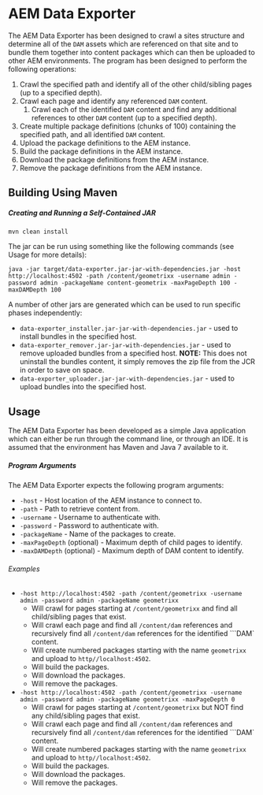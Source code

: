 # AEM Data Exporter

The AEM Data Exporter has been designed to crawl a sites structure and determine all of the ```DAM``` assets which are referenced on that site and to bundle them together into content packages which can then be uploaded to other AEM environments. The program has been designed to perform the following operations:
1. Crawl the specified path and identify all of the other child/sibling pages (up to a specified depth).
2. Crawl each page and identify any referenced ```DAM``` content.
   1. Crawl each of the identified ```DAM``` content and find any additional references to other ```DAM``` content (up to a specified depth).
3. Create multiple package definitions (chunks of 100) containing the specified path, and all identified ```DAM``` content.
4. Upload the package definitions to the AEM instance.
5. Build the package definitions in the AEM instance.
6. Download the package definitions from the AEM instance.
7. Remove the package definitions from the AEM instance.

## Building Using Maven

##### Creating and Running a Self-Contained JAR

```mvn clean install```

The jar can be run using something like the following commands (see Usage for more details):

```java -jar target/data-exporter.jar-jar-with-dependencies.jar -host http://localhost:4502 -path /content/geometrixx -username admin -password admin -packageName content-geometrix -maxPageDepth 100 -maxDAMDepth 100```

A number of other jars are generated which can be used to run specific phases independently:

- ```data-exporter_installer.jar-jar-with-dependencies.jar``` - used to install bundles in the specified host.
- ```data-exporter_remover.jar-jar-with-dependencies.jar``` - used to remove uploaded bundles from a specified host. **NOTE:** This does not uninstall the bundles content, it simply removes the zip file from the JCR in order to save on space.
- ```data-exporter_uploader.jar-jar-with-dependencies.jar``` - used to upload bundles into the specified host.

## Usage

The AEM Data Exporter has been developed as a simple Java application which can either be run through the command line, or through an IDE. It is assumed that the environment has Maven and Java 7 available to it.

##### Program Arguments

The AEM Data Exporter expects the following program arguments:

- ```-host``` - Host location of the AEM instance to connect to.
- ```-path``` - Path to retrieve content from.
- ```-username``` - Username to authenticate with.
- ```-password``` - Password to authenticate with.
- ```-packageName``` - Name of the packages to create.
- ```-maxPageDepth``` (optional) - Maximum depth of child pages to identify.
- ```-maxDAMDepth``` (optional) - Maximum depth of DAM content to identify.

###### Examples

- ```-host http://localhost:4502 -path /content/geometrixx -username admin -password admin -packageName geometrixx```
  - Will crawl for pages starting at ```/content/geometrixx``` and find all child/sibling pages that exist.
  - Will crawl each page and find all ```/content/dam``` references and recursively find all ```/content/dam``` references for the identified ```DAM` content.
  - Will create numbered packages starting with the name ```geometrixx``` and upload to ```http//localhost:4502```.
  - Will build the packages.
  - Will download the packages.
  - Will remove the packages.
- ```-host http://localhost:4502 -path /content/geometrixx -username admin -password admin -packageName geometrixx -maxPageDepth 0```
  - Will crawl for pages starting at ```/content/geometrixx``` but NOT find any child/sibling pages that exist.
  - Will crawl each page and find all ```/content/dam``` references and recursively find all ```/content/dam``` references for the identified ```DAM` content.
  - Will create numbered packages starting with the name ```geometrixx``` and upload to ```http//localhost:4502```.
  - Will build the packages.
  - Will download the packages.
  - Will remove the packages.